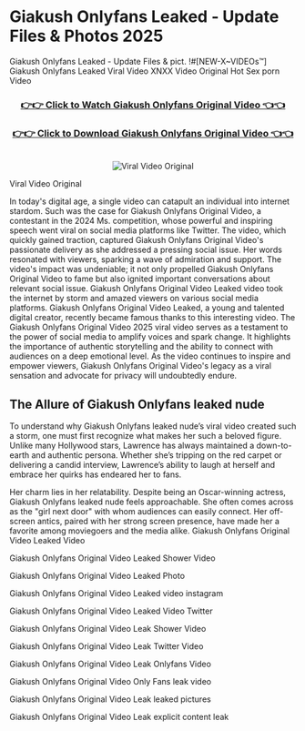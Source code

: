 # Giakush Onlyfans Leaked - Update Files & Photos 2025

Giakush Onlyfans Leaked - Update Files & pict. !#[NEW-X~VIDEOs™] Giakush Onlyfans Leaked Viral Video XNXX Video Original Hot Sex porn Video
<br>
<div align="center">
<h3><a href="https://links2leaks.com?utm_source=giakush&utm_medium=gitlong" rel="nofollow">👉👉 Click to Watch Giakush Onlyfans Original Video 👈👈</a></h3>
<h3><a href="https://links2leaks.com?utm_source=giakush&utm_medium=gitlong" rel="nofollow">👉👉 Click to Download Giakush Onlyfans Original Video 👈👈</a></h3>
<br>
<a href="https://links2leaks.com?utm_source=giakush&utm_medium=gitlong" rel="nofollow"><img src="https://i.ibb.co/Gkj2r4b/banner.png" alt="Viral Video Original" style="max-width: 100%; display: inline-block;" data-target="animated-image.originalImage"></a>
</div>

Viral Video Original

In today's digital age, a single video can catapult an individual into internet stardom. Such was the case for Giakush Onlyfans Original Video, a contestant in the 2024 Ms. competition, whose powerful and inspiring speech went viral on social media platforms like Twitter.
The video, which quickly gained traction, captured Giakush Onlyfans Original Video's passionate delivery as she addressed a pressing social issue. Her words resonated with viewers, sparking a wave of admiration and support. The video's impact was undeniable; it not only propelled Giakush Onlyfans Original Video to fame but also ignited important conversations about relevant social issue.
Giakush Onlyfans Original Video Leaked video took the internet by storm and amazed viewers on various social media platforms. Giakush Onlyfans Original Video Leaked, a young and talented digital creator, recently became famous thanks to this interesting video.
The Giakush Onlyfans Original Video 2025 viral video serves as a testament to the power of social media to amplify voices and spark change. It highlights the importance of authentic storytelling and the ability to connect with audiences on a deep emotional level. As the video continues to inspire and empower viewers, Giakush Onlyfans Original Video's legacy as a viral sensation and advocate for privacy will undoubtedly endure.

<h2>The Allure of Giakush Onlyfans leaked nude</h2>


To understand why Giakush Onlyfans leaked nude’s viral video created such a storm, one must first recognize what makes her such a beloved figure. Unlike many Hollywood stars, Lawrence has always maintained a down-to-earth and authentic persona. Whether she’s tripping on the red carpet or delivering a candid interview, Lawrence’s ability to laugh at herself and embrace her quirks has endeared her to fans.

Her charm lies in her relatability. Despite being an Oscar-winning actress, Giakush Onlyfans leaked nude feels approachable. She often comes across as the "girl next door" with whom audiences can easily connect. Her off-screen antics, paired with her strong screen presence, have made her a favorite among moviegoers and the media alike.
Giakush Onlyfans Original Video Leaked Video

Giakush Onlyfans Original Video Leaked Shower Video

Giakush Onlyfans Original Video Leaked Photo

Giakush Onlyfans Original Video Leaked video instagram

Giakush Onlyfans Original Video Leaked Video Twitter

Giakush Onlyfans Original Video Leak Shower Video

Giakush Onlyfans Original Video Leak Twitter Video

Giakush Onlyfans Original Video Leak Onlyfans Video

Giakush Onlyfans Original Video Only Fans leak video

Giakush Onlyfans Original Video Leak leaked pictures

Giakush Onlyfans Original Video Leak explicit content leak